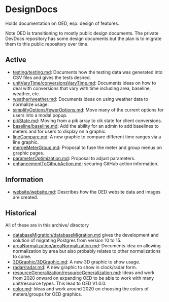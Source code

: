 # DesignDocs

Holds documentation on OED, esp. design of features.

Note OED is transitioning to mostly public design documents. The private DevDocs repository has some design documents but the plan is to migrate them to this public repository over time.

## Active

- [testing/testing.md](./testing/testing.md): Documents how the testing data was generated into CSV files and gives the tests desired.
- [unitVaryTime/conversionsVaryTime.md](/unitVaryTime/conversionsVaryTime.md): Documents ideas on how to deal with conversions that vary with time including area, baseline, weather, etc.
- [weather/weather.md](./weather/weather.md): Documents ideas on using weather data to normalize usage.
- [simplifyOptions/fewerOptions.md](./simplifyOptions/fewerOptions.md): Move many of the current options for users into a modal popup.
- [pikState.md](./pikState.md): Moving from a pik array to cik state for client conversions.
- [baseline/baseline.md](./baseline/baseline.md): Add the ability for an admin to add baselines to meters and for users to display on a graphic.
- [lineCompare.md](./lineCompare/lineCompare.md): A new graphic to compare different time ranges via a line graphic.
- [mergeMeterGroup.md](./MergeMeterGroup/mergeMeterGroup.md): Proposal to fuse the meter and group menus on graphic pages.
- [parameterOptimization.md](./parameterOptimization/parameterOptimization.md): Proposal to adjust parameters.
- [enhancementToGithubAction.md](./githubAction/enhancementToGithubAction.md): securing GitHub action information.

## Information

- [website/website.md](./website/website.md): Describes how the OED website data and images are created.

## Historical

All of these are in this archive/ directory

- [databaseMigration/databaseMigration.md](./archive/databaseMigration/databaseMigration.md) gives the development and solution of migrating Postgres from version 10 to 15.
- [areaNormalization/areaNormalization.md](./archive/areaNormalization/areaNormalization.md): Documents idea on allowing normalization by area but also probably relates to other normalizations to come.
- [3DGraphic/3DGraphic.md](./archive/3DGraphic/3DGraphic.md): A new 3D graphic to show usage.
- [radar/radar.md](./archive/radar/radar.md): A new graphic to show in clock/radar form.
- [resourceGeneralization/resourceGeneralization.md](./archive/resourceGeneralization/resourceGeneralization.md): Ideas and work from 2020 onward on expanding OED to be able to work with many unit/resource types. This lead to OED V1.0.0.
- [color.md](./archive/color.md): Ideas and work around 2020 on choosing the colors of meters/groups for OED graphics.
